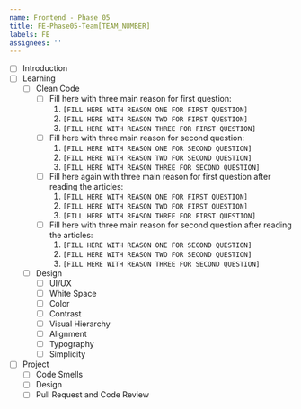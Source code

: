```yaml
---
name: Frontend - Phase 05
title: FE-Phase05-Team[TEAM_NUMBER]
labels: FE
assignees: ''
---
```


-   [ ] Introduction
-   [ ] Learning
    -   [ ] Clean Code
        -   [ ] Fill here with three main reason for first question:
            1. `[FILL HERE WITH REASON ONE FOR FIRST QUESTION]`
            1. `[FILL HERE WITH REASON TWO FOR FIRST QUESTION]`
            1. `[FILL HERE WITH REASON THREE FOR FIRST QUESTION]`
        -   [ ] Fill here with three main reason for second question:
            1. `[FILL HERE WITH REASON ONE FOR SECOND QUESTION]`
            1. `[FILL HERE WITH REASON TWO FOR SECOND QUESTION]`
            1. `[FILL HERE WITH REASON THREE FOR SECOND QUESTION]`
        -   [ ] Fill here again with three main reason for first question after reading the articles:
            1. `[FILL HERE WITH REASON ONE FOR FIRST QUESTION]`
            1. `[FILL HERE WITH REASON TWO FOR FIRST QUESTION]`
            1. `[FILL HERE WITH REASON THREE FOR FIRST QUESTION]`
        -   [ ] Fill here with three main reason for second question after reading the articles:
            1. `[FILL HERE WITH REASON ONE FOR SECOND QUESTION]`
            1. `[FILL HERE WITH REASON TWO FOR SECOND QUESTION]`
            1. `[FILL HERE WITH REASON THREE FOR SECOND QUESTION]`
    -   [ ] Design
        -   [ ] UI/UX
        -   [ ] White Space
        -   [ ] Color
        -   [ ] Contrast
        -   [ ] Visual Hierarchy
        -   [ ] Alignment
        -   [ ] Typography
        -   [ ] Simplicity
-   [ ] Project
    -   [ ] Code Smells
    -   [ ] Design
    -   [ ] Pull Request and Code Review
